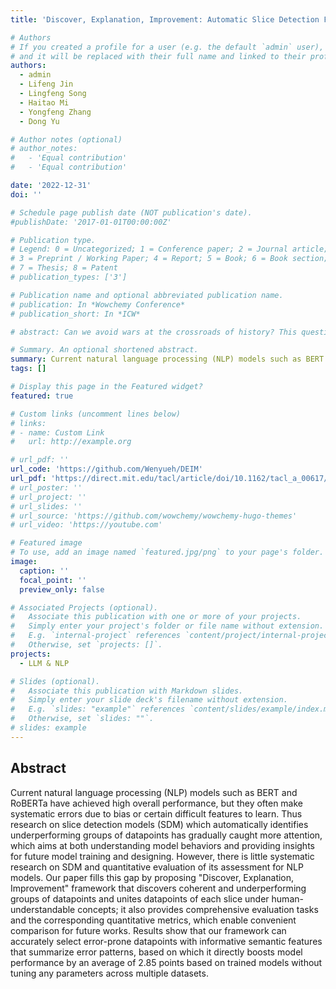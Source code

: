 ```yaml
---
title: 'Discover, Explanation, Improvement: Automatic Slice Detection Framework for Natural Language Processing'

# Authors
# If you created a profile for a user (e.g. the default `admin` user), write the username (folder name) here
# and it will be replaced with their full name and linked to their profile.
authors:
  - admin
  - Lifeng Jin
  - Lingfeng Song
  - Haitao Mi
  - Yongfeng Zhang
  - Dong Yu

# Author notes (optional)
# author_notes:
#   - 'Equal contribution'
#   - 'Equal contribution'

date: '2022-12-31'
doi: ''

# Schedule page publish date (NOT publication's date).
#publishDate: '2017-01-01T00:00:00Z'

# Publication type.
# Legend: 0 = Uncategorized; 1 = Conference paper; 2 = Journal article;
# 3 = Preprint / Working Paper; 4 = Report; 5 = Book; 6 = Book section;
# 7 = Thesis; 8 = Patent
# publication_types: ['3']

# Publication name and optional abbreviated publication name.
# publication: In *Wowchemy Conference*
# publication_short: In *ICW*

# abstract: Can we avoid wars at the crossroads of history? This question has been pursued by individuals, scholars, policymakers, and organizations throughout human history. In this research, we attempt to answer the question based on the recent advances of Artificial Intelligence (AI) and Large Language Models (LLMs). We propose \textbf{WarAgent}, an LLM-powered multi-agent AI system, to simulate the participating countries, their decisions, and the consequences, in historical international conflicts, including the World War I (WWI), the World War II (WWII), and the Warring States Period (WSP) in Ancient China. By evaluating the simulation effectiveness, we examine the advancements and limitations of cutting-edge AI systems' abilities in studying complex collective human behaviors such as international conflicts under diverse settings. In these simulations, the emergent interactions among agents also offer a novel perspective for examining the triggers and conditions that lead to war. Our findings offer data-driven and AI-augmented insights that can redefine how we approach conflict resolution and peacekeeping strategies. The implications stretch beyond historical analysis, offering a blueprint for using AI to understand human history and possibly prevent future international conflicts. Code and data are available at [this url](https://github.com/agiresearch/WarAgent). 

# Summary. An optional shortened abstract.
summary: Current natural language processing (NLP) models such as BERT and RoBERTa have achieved high overall performance, but they often make systematic errors due to bias or certain difficult features to learn. Thus research on slice detection models (SDM) which automatically identifies underperforming groups of datapoints has gradually caught more attention, which aims at both understanding model behaviors and providing insights for future model training and designing. However, there is little systematic research on SDM and quantitative evaluation of its assessment for NLP models. Our paper fills this gap by proposing "Discover, Explanation, Improvement" framework that discovers coherent and underperforming groups of datapoints and unites datapoints of each slice under human-understandable concepts; it also provides comprehensive evaluation tasks and the corresponding quantitative metrics, which enable convenient comparison for future works. Results show that our framework can accurately select error-prone datapoints with informative semantic features that summarize error patterns, based on which it directly boosts model performance by an average of 2.85 points based on trained models without tuning any parameters across multiple datasets.
tags: []

# Display this page in the Featured widget?
featured: true

# Custom links (uncomment lines below)
# links:
# - name: Custom Link
#   url: http://example.org

# url_pdf: ''
url_code: 'https://github.com/Wenyueh/DEIM'
url_pdf: 'https://direct.mit.edu/tacl/article/doi/10.1162/tacl_a_00617/118719'
# url_poster: ''
# url_project: ''
# url_slides: ''
# url_source: 'https://github.com/wowchemy/wowchemy-hugo-themes'
# url_video: 'https://youtube.com'

# Featured image
# To use, add an image named `featured.jpg/png` to your page's folder.
image:
  caption: ''
  focal_point: ''
  preview_only: false

# Associated Projects (optional).
#   Associate this publication with one or more of your projects.
#   Simply enter your project's folder or file name without extension.
#   E.g. `internal-project` references `content/project/internal-project/index.md`.
#   Otherwise, set `projects: []`.
projects:
  - LLM & NLP

# Slides (optional).
#   Associate this publication with Markdown slides.
#   Simply enter your slide deck's filename without extension.
#   E.g. `slides: "example"` references `content/slides/example/index.md`.
#   Otherwise, set `slides: ""`.
# slides: example
---
```


<!-- {{% callout note %}}
Click the _Cite_ button above to demo the feature to enable visitors to import publication metadata into their reference management software.
{{% /callout %}}

{{% callout note %}}
Create your slides in Markdown - click the _Slides_ button to check out the example.
{{% /callout %}} -->

## Abstract
Current natural language processing (NLP) models such as BERT and RoBERTa have achieved high overall performance, but they often make systematic errors due to bias or certain difficult features to learn. Thus research on slice detection models (SDM) which automatically identifies underperforming groups of datapoints has gradually caught more attention, which aims at both understanding model behaviors and providing insights for future model training and designing. However, there is little systematic research on SDM and quantitative evaluation of its assessment for NLP models. Our paper fills this gap by proposing "Discover, Explanation, Improvement" framework that discovers coherent and underperforming groups of datapoints and unites datapoints of each slice under human-understandable concepts; it also provides comprehensive evaluation tasks and the corresponding quantitative metrics, which enable convenient comparison for future works. Results show that our framework can accurately select error-prone datapoints with informative semantic features that summarize error patterns, based on which it directly boosts model performance by an average of 2.85 points based on trained models without tuning any parameters across multiple datasets.